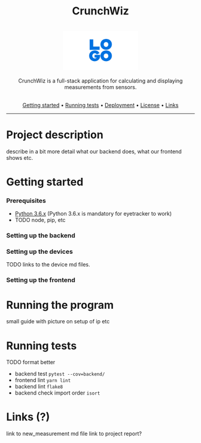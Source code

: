 <div align="center">
<h1>
CrunchWiz
</h1>
  <br>
  <img src="./docs/img/logo.png" alt="LOGO" width="200">
<br>
<br>
CrunchWiz is a full-stack application for calculating and displaying measurements from sensors.
<br>
<br>
<p align="center">
  <a href="#getting-started">Getting started</a> •
  <a href="#running-tests">Running tests</a> •
  <a href="#deployment">Deployment</a> •
  <a href="#license">License</a> •
  <a href="#links">Links</a>
</p>
</div>

---

# Project description
describe in a bit more detail what our backend does, what our frontend shows etc.

# Getting started

### Prerequisites
- [Python 3.6.x](https://www.python.org/downloads/) (Python 3.6.x is mandatory for eyetracker to work)
- TODO node, pip, etc


### Setting up the backend

### Setting up the devices
TODO links to the device md files.

### Setting up the frontend

# Running the program
small guide with picture on setup of ip etc

# Running tests
TODO format better
* backend test `pytest --cov=backend/` 
* frontend lint `yarn lint`
* backend lint `flake8`
* backend check import order `isort`

# Links (?)
link to new_measurement md file
link to project report?

